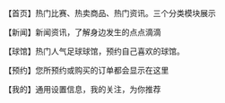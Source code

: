 【首页】热门比赛、热卖商品、热门资讯。三个分类模块展示

【新闻】新闻资讯，了解身边发生的点点滴滴

【球馆】热门人气足球球馆，预约自己喜欢的球馆。

【预约】您所预约或购买的订单都会显示在这里

【我的】通用设置信息，我的关注，为你推荐
